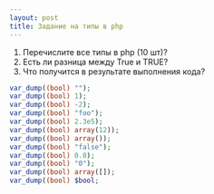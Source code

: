 ```yaml
---
layout: post
title: Задание на типы в php
---
```



1. Перечислите все типы в php (10 шт)?
2. Есть ли разница между True и TRUE?
3. Что получится в результате выполнения кода?

```php
var_dump((bool) "");        
var_dump((bool) 1);         
var_dump((bool) -2);        
var_dump((bool) "foo");     
var_dump((bool) 2.3e5);     
var_dump((bool) array(12)); 
var_dump((bool) array());   
var_dump((bool) "false");   
var_dump((bool) 0.0);   
var_dump((bool) "0");   
var_dump((bool) array([]);   
var_dump((bool) $bool;   

```












